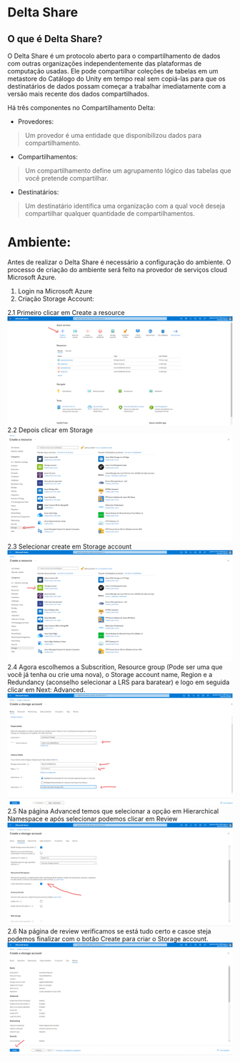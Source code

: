 # Delta Share

## O que é Delta Share?

O Delta Share é um protocolo aberto para o compartilhamento de dados com outras organizações independentemente das plataformas de computação usadas. Ele pode compartilhar coleções de tabelas em um metastore do Catálogo do Unity em tempo real sem copiá-las para que os destinatários de dados possam começar a trabalhar imediatamente com a versão mais recente dos dados compartilhados.

Há três componentes no Compartilhamento Delta:
 

*   Provedores:
> Um provedor é uma entidade que disponibilizou dados para compartilhamento.
*   Compartilhamentos:
> Um compartilhamento define um agrupamento lógico das tabelas que você pretende compartilhar.
*   Destinatários:
> Um destinatário identifica uma organização com a qual você deseja compartilhar qualquer quantidade de compartilhamentos.

# Ambiente:

Antes de realizar o Delta Share é necessário a configuração do ambiente. O processo de criação do ambiente será feito na provedor de serviços cloud Microsoft Azure.
 

1.   Login na Microsoft Azure
2.   Criação Storage Account:


2.1 Primeiro clicar em Create a resource
<img src="images/1.png"/>
2.2 Depois clicar em Storage
<img src="images/2.png"/>
2.3 Selecionar create em Storage account
<img src="images/3.png"/>
2.4 Agora escolhemos a Subscrition, Resource group (Pode ser uma que você já tenha ou crie uma nova), o Storage account name, Region e a Redundancy (aconselho selecionar a LRS para baratear) e logo em seguida clicar em Next: Advanced.
<img src="images/4.png"/>
2.5 Na página Advanced temos que selecionar a opção em Hierarchical Namespace e após selecionar podemos clicar em Review
<img src="images/5.png"/>
2.6 Na página de review verificamos se está tudo certo e casoe steja podemos finalizar com o botão Create para criar o Storage account.
<img src="images/6.png"/>